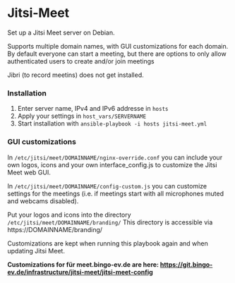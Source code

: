 # Jitsi-Meet

Set up a Jitsi Meet server on Debian.

Supports multiple domain names, with GUI customizations for each domain.
By default everyone can start a meeting, but there are options to only allow authenticated users to create and/or join meetings 

Jibri (to record meetins) does not get installed.

### Installation
1. Enter server name, IPv4 and IPv6 addresse in `hosts`
2. Apply your settings in `host_vars/SERVERNAME`
3. Start installation with `ansible-playbook -i hosts jitsi-meet.yml`

### GUI customizations
In `/etc/jitsi/meet/DOMAINNAME/nginx-override.conf` you can include your own logos, icons and your own interface_config.js to customize the Jitsi Meet web GUI.

In `/etc/jitsi/meet/DOMAINNAME/config-custom.js` you can customize settings for the meetings (i.e. if meetings start with all microphones muted and webcams disabled).

Put your logos and icons into the directory `/etc/jitsi/meet/DOMAINNAME/branding/`
This directory is accessible via https://DOMAINNAME/branding/

Customizations are kept when running this playbook again and when updating Jitsi Meet.

__Customizations for für meet.bingo-ev.de are here: https://git.bingo-ev.de/infrastructure/jitsi-meet/jitsi-meet-config__
